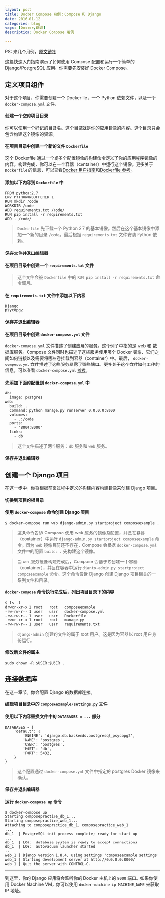 ```yaml
---
layout: post
title: Docker Compose 用例：Compose 和 Django
date: 2016-01-12
categories: blog
tags: [Docker,翻译]
description: Docker Compose 用例

---
```


PS: 来几个用例，[原文链接](https://docs.docker.com/compose/django/)

这篇快速入门指南演示了如何使用 Compose 配置和运行一个简单的 Django/PostgreSQL 应用。你需要先安装好 Docker Compose。

## 定义项目组件

对于这个项目，你需要创建一个 Dockerfile，一个 Python 依赖文件，以及一个 ```docker-compose.yml``` 文件。

#### 创建一个空的项目目录

你可以使用一个好记的目录名。这个目录就是你的应用镜像的内容。这个目录只会包含构建这个镜像的资源。

#### 在项目目录中创建一个新的文件 ```Dockerfile```

这个 Dockerfile 通过一个或多个配置镜像的构建命令定义了你的应用程序镜像的内容。构建完成，你可以在一个容器（container）中运行这个镜像。更多关于 ```Dockerfile``` 的信息，可以查看[Docker 用户指南](https://docs.docker.com/engine/userguide/dockerimages/#building-an-image-from-a-dockerfile)和[Dockerfile 参考](https://docs.docker.com/engine/reference/builder/)。

#### 添加以下内容到 ```Dockerfile``` 中

    FROM python:2.7
    ENV PYTHONUNBUFFERED 1
    RUN mkdir /code
    WORKDIR /code
    ADD requirements.txt /code/
    RUN pip install -r requirements.txt
    ADD . /code/

> ```Dockerfile``` 先下载一个 Python 2.7 的基本镜像。然后在这个基本镜像中添加一个新的目录 ```/code```。最后根据 ```requirements.txt``` 文件安装 Python 依赖。

#### 保存文件并退出编辑器

#### 在项目目录中创建一个 ```requirements.txt``` 文件

> 这个文件会被 ```Dockerfile``` 中的 ```RUN pip install -r requirements.txt``` 命令调用。

#### 在 ```requirements.txt``` 文件中添加以下内容

    Django
    psycopg2

#### 保存并退出编辑器

#### 在项目目录中创建 ```docker-compose.yml``` 文件

```docker-compose.yml``` 文件描述了创建应用的服务。这个例子中指的是 web 和 数据库服务。Compose 文件同时也描述了这些服务使用哪个 Docker 镜像、它们之间如何链接以及需要将哪些卷挂载到容器（container）中。最后， ```docker-compose.yml``` 文件描述了这些服务暴露了哪些端口。更多关于这个文件如何工作的信息，可以查看 ```docker-compose.yml``` [参考](https://docs.docker.com/compose/compose-file/)。

#### 先添加下面的配置到 ```docker-compose.yml``` 中

    db:
      image: postgres
    web:
      build: .
      command: python manage.py runserver 0.0.0.0:8000
      volumes:
        - .:/code
      ports:
        - "8000:8000"
      links:
        - db

> 这个文件描述了两个服务：```db``` 服务和 ```web``` 服务。

#### 保存并退出编辑器

## 创建一个 Django 项目

在这一步中，你将根据前面过程中定义的构建内容构建镜像来创建 Django 项目。

#### 切换到项目的根目录

#### 使用 ```docker-compose``` 命令创建 Django 项目

    $ docker-compose run web django-admin.py startproject composeexample .

> 这条命令告诉 Compose 使用 web 服务的镜像及配置，并且在容器（container）中运行 ```django-admin.py startproject composeexample``` 命令。因为 ```web``` 镜像目前还不存在，Compose 会根据 ```docker-compose.yml``` 文件中的配置 ```build: .``` 先构建这个镜像。

> 当 ```web``` 服务镜像构建完成后，Compose 会基于它创建一个容器（container），并且在容器中运行 ```djanto-admin.py startproject composeexample``` 命令。这个命令告诉 Django 创建 Django 项目相关的一系列文件和目录。

#### ```docker-compose``` 命令执行完成后，列出项目目录下的内容

    $ ls -l
    drwxr-xr-x 2 root   root   composeexample
    -rw-rw-r-- 1 user   user   docker-compose.yml
    -rw-rw-r-- 1 user   user   Dockerfile
    -rwxr-xr-x 1 root   root   manage.py
    -rw-rw-r-- 1 user   user   requirements.txt

> ```django-admin``` 创建的文件的属于 root 用户。这是因为容器以 root 用户身份运行。

#### 修改新文件的属主

    sudo chown -R $USER:$USER .

## 连接数据库

在这一章节，你会配置 Django 的数据库连接。

#### 编辑项目目录中的 ```composeexample/settings.py``` 文件

#### 使用以下内容替换文件中的 ```DATABASES = ...``` 部分

    DATABASES = {
        'default': {
            'ENGINE': 'django.db.backends.postgresql_psycopg2',
            'NAME': 'postgres',
            'USER': 'postgres',
            'HOST': 'db',
            'PORT': 5432,
        }
    }

> 这个配置通过 ```docker-compose.yml``` 文件中指定的 postgres Docker 镜像来确认。

#### 保存并退出编辑器

#### 运行 ```docker-compose up``` 命令

    $ docker-compose up
    Starting composepractice_db_1...
    Starting composepractice_web_1...
    Attaching to composepractice_db_1, composepractice_web_1
    ...
    db_1  | PostgreSQL init process complete; ready for start up.
    ...
    db_1  | LOG:  database system is ready to accept connections
    db_1  | LOG:  autovacuum launcher started
    ..
    web_1 | Django version 1.8.4, using settings 'composeexample.settings'
    web_1 | Starting development server at http://0.0.0.0:8000/
    web_1 | Quit the server with CONTROL-C.

***

到这里，你的 Django 应用将会监听你的 Docker 主机上的 ```8000``` 端口。如果你使用 Docker Machine VM，你可以使用 ```docker-machine ip MACHINE_NAME``` 来获取 IP 地址。
